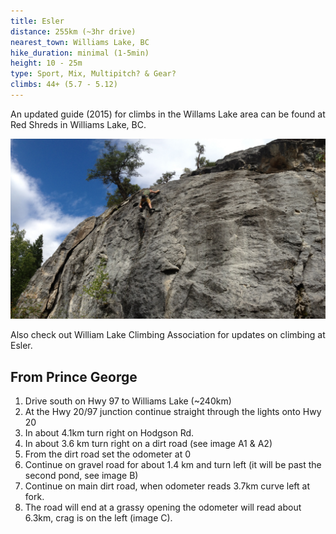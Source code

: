 ```yaml
---
title: Esler
distance: 255km (~3hr drive)
nearest_town: Williams Lake, BC
hike_duration: minimal (1-5min)
height: 10 - 25m
type: Sport, Mix, Multipitch? & Gear?
climbs: 44+ (5.7 - 5.12)
---
```


An updated guide (2015) for climbs in the Willams Lake area can be found at Red Shreds in Williams Lake, BC.

![esler](./_IMG_350.jpg)

Also check out William Lake Climbing Association for updates on climbing at Esler.

## From Prince George

1. Drive south on Hwy 97 to Williams Lake (~240km)
1. At the Hwy 20/97 junction continue straight through the lights onto Hwy 20
1. In about 4.1km turn right on Hodgson Rd.
1. In about 3.6 km turn right on a dirt road (see image A1 & A2)
1. From the dirt road set the odometer at 0
1. Continue on gravel road for about 1.4 km and turn left (it will be past the second pond, see image B)
1. Continue on main dirt road, when odometer reads 3.7km curve left at fork.
1. The road will end at a grassy opening the odometer will read about 6.3km, crag is on the left (image C).
